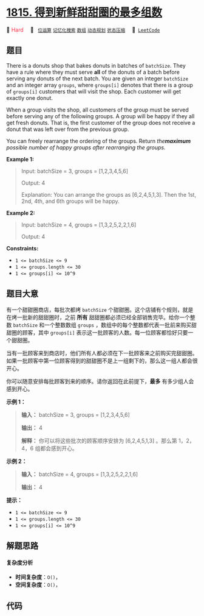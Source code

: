 # [1815. 得到新鲜甜甜圈的最多组数](https://leetcode.com/problems/maximum-number-of-groups-getting-fresh-donuts)

🔴 <font color=#ff334b>Hard</font>&emsp; 🔖&ensp; [`位运算`](/outline/tag/bit-manipulation.md) [`记忆化搜索`](/outline/tag/memoization.md) [`数组`](/outline/tag/array.md) [`动态规划`](/outline/tag/dynamic-programming.md) [`状态压缩`](/outline/tag/bitmask.md)&emsp; 🔗&ensp;[`LeetCode`](https://leetcode.com/problems/maximum-number-of-groups-getting-fresh-donuts)

## 题目

There is a donuts shop that bakes donuts in batches of `batchSize`. They have
a rule where they must serve **all** of the donuts of a batch before serving
any donuts of the next batch. You are given an integer `batchSize` and an
integer array `groups`, where `groups[i]` denotes that there is a group of
`groups[i]` customers that will visit the shop. Each customer will get exactly
one donut.

When a group visits the shop, all customers of the group must be served before
serving any of the following groups. A group will be happy if they all get
fresh donuts. That is, the first customer of the group does not receive a
donut that was left over from the previous group.

You can freely rearrange the ordering of the groups. Return _the**maximum**
possible number of happy groups after rearranging the groups._



**Example 1:**

> Input: batchSize = 3, groups = [1,2,3,4,5,6]
> 
> Output: 4
> 
> Explanation: You can arrange the groups as [6,2,4,5,1,3]. Then the 1st, 2nd, 4th, and 6th groups will be happy.

**Example 2:**

> Input: batchSize = 4, groups = [1,3,2,5,2,2,1,6]
> 
> Output: 4

**Constraints:**

  * `1 <= batchSize <= 9`
  * `1 <= groups.length <= 30`
  * `1 <= groups[i] <= 10^9`


## 题目大意

有一个甜甜圈商店，每批次都烤 `batchSize` 个甜甜圈。这个店铺有个规则，就是在烤一批新的甜甜圈时，之前 **所有**
甜甜圈都必须已经全部销售完毕。给你一个整数 `batchSize` 和一个整数数组 `groups` ，数组中的每个整数都代表一批前来购买甜甜圈的顾客，其中
`groups[i]` 表示这一批顾客的人数。每一位顾客都恰好只要一个甜甜圈。

当有一批顾客来到商店时，他们所有人都必须在下一批顾客来之前购买完甜甜圈。如果一批顾客中第一位顾客得到的甜甜圈不是上一组剩下的，那么这一组人都会很开心。

你可以随意安排每批顾客到来的顺序。请你返回在此前提下，**最多** 有多少组人会感到开心。

**示例 1：**

> 
> 
> 
> 
> 
> **输入：** batchSize = 3, groups = [1,2,3,4,5,6]
> 
> **输出：** 4
> 
> **解释：** 你可以将这些批次的顾客顺序安排为 [6,2,4,5,1,3] 。那么第 1，2，4，6 组都会感到开心。
> 
> 

**示例 2：**

> 
> 
> 
> 
> 
> **输入：** batchSize = 4, groups = [1,3,2,5,2,2,1,6]
> 
> **输出：** 4
> 
> 

**提示：**

  * `1 <= batchSize <= 9`
  * `1 <= groups.length <= 30`
  * `1 <= groups[i] <= 10^9`


## 解题思路

#### 复杂度分析

- **时间复杂度**：`O()`，
- **空间复杂度**：`O()`，

## 代码

```javascript

```
